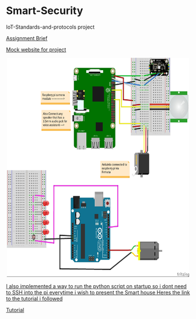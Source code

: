 # Smart-Security
IoT-Standards-and-protocols project



<a class ="item" target="_blank"  href="https://tutors-svelte.netlify.app/#/talk/iot-protocols-2022.netlify.app/topic-000-Assessments/talk-1/assignment.pdf"> Assignment Brief </p>

<a class ="item" target="_blank"  href="https://iot-standards-and-protocols-project.glitch.me/"> Mock website for project </p>


<p align="center" Wiring Diagram >
<img src="images/IotStandards and protocols_bb.jpg" alt="Wiring Diagram" style="width:500px;height:600px;" class="center">
</p>


<p>
  I also implemented a way to run the python script on startup so i dont need to SSH into the pi everytime i wish to present the Smart house
  Heres the link to the tutorial i followed 
  </p>
  <a class ="item" target="_blank"  href="https://www.instructables.com/Raspberry-Pi-Launch-Python-script-on-startup/"> Tutorial </p>


